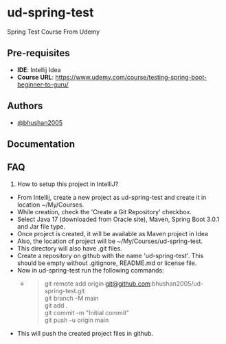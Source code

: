 # ud-spring-test
Spring Test Course From Udemy
## Pre-requisites

- **IDE**: Intellij Idea
- **Course URL**: https://www.udemy.com/course/testing-spring-boot-beginner-to-guru/


## Authors

- [@bhushan2005](https://www.github.com/bhushan2005)


## Documentation



## FAQ

1. How to setup this project in IntelliJ?  
 - From Intellij, create a new project as ud-spring-test and create it in location ~/My/Courses.
 - While creation, check the 'Create a Git Repository' checkbox.
 - Select Java 17 (downloaded from Oracle site), Maven, Spring Boot 3.0.1 and Jar file type.
 - Once project is created, it will be available as Maven project in Idea
 - Also, the location of project will be ~/My/Courses/ud-spring-test.
 - This directory will also have .git files.
 - Create a repository on github with the name 'ud-spring-test'. This should be empty without .gitignore, README.md or license file.
 - Now in ud-spring-test run the following commands:
   - > git remote add origin git@github.com:bhushan2005/ud-spring-test.git  
     > git branch -M main  
     > git add .  
     > git commit -m "Initial commit"  
     > git push -u origin main  
 - This will push the created project files in github.
